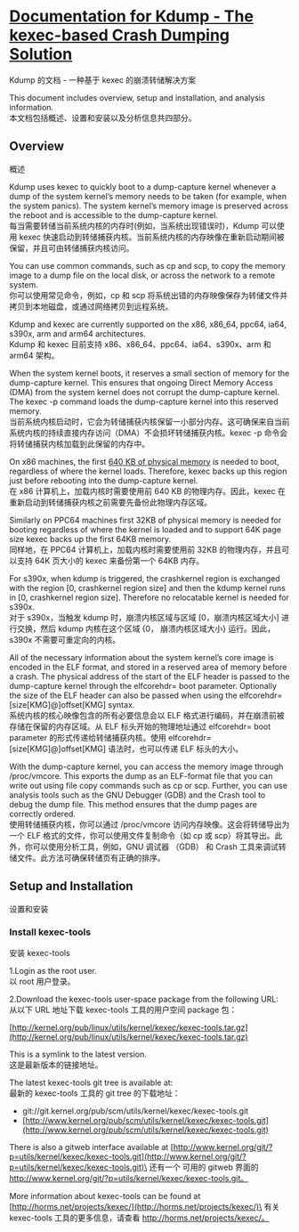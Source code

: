 # [Documentation for Kdump - The kexec-based Crash Dumping Solution](https://www.kernel.org/doc/html/latest/admin-guide/kdump/kdump.html)
Kdump 的文档 - 一种基于 kexec 的崩溃转储解决方案

This document includes overview, setup and installation, and analysis information.\
本文档包括概述、设置和安装以及分析信息共四部分。

## Overview
概述

Kdump uses kexec to quickly boot to a dump-capture kernel whenever a dump of the system kernel’s memory needs to be taken (for example, when the system panics). The system kernel’s memory image is preserved across the reboot and is accessible to the dump-capture kernel.\
每当需要转储当前系统内核的内存时(例如，当系统出现错误时)，Kdump 可以使用 kexec 快速启动到转储捕获内核。当前系统内核的内存映像在重新启动期间被保留，并且可由转储捕获内核访问。

You can use common commands, such as cp and scp, to copy the memory image to a dump file on the local disk, or across the network to a remote system.\
你可以使用常见命令，例如，cp 和 scp 将系统出错的内存映像保存为转储文件并拷贝到本地磁盘，或通过网络拷贝到远程系统。

Kdump and kexec are currently supported on the x86, x86_64, ppc64, ia64, s390x, arm and arm64 architectures.\
Kdump 和 kexec 目前支持 x86、x86_64、ppc64、ia64、s390x、arm 和 arm64 架构。

When the system kernel boots, it reserves a small section of memory for the dump-capture kernel. This ensures that ongoing Direct Memory Access (DMA) from the system kernel does not corrupt the dump-capture kernel. The kexec -p command loads the dump-capture kernel into this reserved memory.\
当前系统内核启动时，它会为转储捕获内核保留一小部分内存。这可确保来自当前系统内核的持续直接内存访问（DMA）不会损坏转储捕获内核。kexec -p 命令会将转储捕获内核加载到此保留的内存中。

On x86 machines, the first [640 KB of physical memory](https://www.xtof.info/blog/?p=985) is needed to boot, regardless of where the kernel loads. Therefore, kexec backs up this region just before rebooting into the dump-capture kernel.\
在 x86 计算机上，加载内核时需要使用前 640 KB 的物理内存。因此，kexec 在重新启动到转储捕获内核之前需要先备份此物理内存区域。

Similarly on PPC64 machines first 32KB of physical memory is needed for booting regardless of where the kernel is loaded and to support 64K page size kexec backs up the first 64KB memory.\
同样地，在 PPC64 计算机上，加载内核时需要使用前 32KB 的物理内存，并且可以支持 64K 页大小的 kexec 来备份第一个 64KB 内存。

For s390x, when kdump is triggered, the crashkernel region is exchanged with the region [0, crashkernel region size] and then the kdump kernel runs in [0, crashkernel region size]. Therefore no relocatable kernel is needed for s390x.\
对于 s390x，当触发 kdump 时，崩溃内核区域与区域 [0，崩溃内核区域大小] 进行交换，然后 kdump 内核在这个区域 {0， 崩溃内核区域大小} 运行。因此，s390x 不需要可重定向的内核。

All of the necessary information about the system kernel’s core image is encoded in the ELF format, and stored in a reserved area of memory before a crash. The physical address of the start of the ELF header is passed to the dump-capture kernel through the elfcorehdr= boot parameter. Optionally the size of the ELF header can also be passed when using the elfcorehdr=[size[KMG]@]offset[KMG] syntax.\
系统内核的核心映像包含的所有必要信息会以 ELF 格式进行编码，并在崩溃前被存储在保留的内存区域。从 ELF 标头开始的物理地址通过 elfcorehdr= boot parameter 的形式传递给转储捕获内核。使用 elfcorehdr=[size[KMG]@]offset[KMG] 语法时，也可以传递 ELF 标头的大小。

With the dump-capture kernel, you can access the memory image through /proc/vmcore. This exports the dump as an ELF-format file that you can write out using file copy commands such as cp or scp. Further, you can use analysis tools such as the GNU Debugger (GDB) and the Crash tool to debug the dump file. This method ensures that the dump pages are correctly ordered.\
使用转储捕获内核，你可以通过 /proc/vmcore 访问内存映像。这会将转储导出为一个 ELF 格式的文件，你可以使用文件复制命令（如 cp 或 scp）将其导出。此外，你可以使用分析工具，例如，GNU 调试器 （GDB） 和 Crash 工具来调试转储文件。此方法可确保转储页有正确的排序。

## Setup and Installation
设置和安装

### Install kexec-tools
安装 kexec-tools

1.Login as the root user.\
以 root 用户登录。

2.Download the kexec-tools user-space package from the following URL:\
从以下 URL 地址下载 kexec-tools 工具的用户空间 package 包：

[http://kernel.org/pub/linux/utils/kernel/kexec/kexec-tools.tar.gz](http://kernel.org/pub/linux/utils/kernel/kexec/kexec-tools.tar.gz)

This is a symlink to the latest version.\
这是最新版本的链接地址。

The latest kexec-tools git tree is available at:\
最新的 kexec-tools 工具的 git tree 的下载地址：

- git://git.kernel.org/pub/scm/utils/kernel/kexec/kexec-tools.git
- [http://www.kernel.org/pub/scm/utils/kernel/kexec/kexec-tools.git](http://www.kernel.org/pub/scm/utils/kernel/kexec/kexec-tools.git)

There is also a gitweb interface available at [http://www.kernel.org/git/?p=utils/kernel/kexec/kexec-tools.git](http://www.kernel.org/git/?p=utils/kernel/kexec/kexec-tools.git)\
还有一个 可用的 gitweb 界面的 http://www.kernel.org/git/?p=utils/kernel/kexec/kexec-tools.git。

More information about kexec-tools can be found at [http://horms.net/projects/kexec/](http://horms.net/projects/kexec/)\
有关 kexec-tools 工具的更多信息，请查看 http://horms.net/projects/kexec/。



